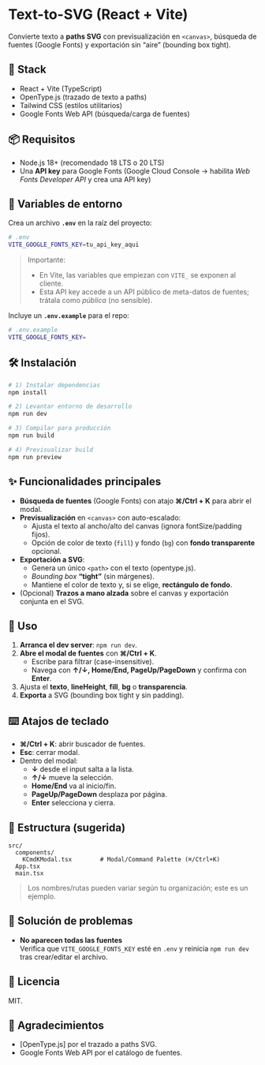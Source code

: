 # Text-to-SVG (React + Vite)

Convierte texto a **paths SVG** con previsualización en `<canvas>`, búsqueda de fuentes (Google Fonts) y exportación sin “aire” (bounding box tight).

## 🚀 Stack
- React + Vite (TypeScript)
- OpenType.js (trazado de texto a paths)
- Tailwind CSS (estilos utilitarios)
- Google Fonts Web API (búsqueda/carga de fuentes)

## 📦 Requisitos
- Node.js 18+ (recomendado 18 LTS o 20 LTS)
- Una **API key** para Google Fonts (Google Cloud Console → habilita *Web Fonts Developer API* y crea una API key)

## 🔐 Variables de entorno

Crea un archivo **`.env`** en la raíz del proyecto:

```bash
# .env
VITE_GOOGLE_FONTS_KEY=tu_api_key_aqui
```

> Importante:
> - En Vite, las variables que empiezan con `VITE_` se exponen al cliente.
> - Esta API key accede a un API público de meta-datos de fuentes; trátala como *pública* (no sensible).

Incluye un **`.env.example`** para el repo:

```bash
# .env.example
VITE_GOOGLE_FONTS_KEY=
```

## 🛠️ Instalación

```bash
# 1) Instalar dependencias
npm install

# 2) Levantar entorno de desarrollo
npm run dev

# 3) Compilar para producción
npm run build

# 4) Previsualizar build
npm run preview
```

## ✨ Funcionalidades principales
- **Búsqueda de fuentes** (Google Fonts) con atajo **⌘/Ctrl + K** para abrir el modal.
- **Previsualización** en `<canvas>` con auto-escalado:
  - Ajusta el texto al ancho/alto del canvas (ignora fontSize/padding fijos).
  - Opción de color de texto (`fill`) y fondo (`bg`) con **fondo transparente** opcional.
- **Exportación a SVG**:
  - Genera un único `<path>` con el texto (opentype.js).
  - *Bounding box* **“tight”** (sin márgenes).
  - Mantiene el color de texto y, si se elige, **rectángulo de fondo**.
- (Opcional) **Trazos a mano alzada** sobre el canvas y exportación conjunta en el SVG.

## 🧭 Uso

1. **Arranca el dev server**: `npm run dev`.
2. **Abre el modal de fuentes** con **⌘/Ctrl + K**.
   - Escribe para filtrar (case-insensitive).
   - Navega con **↑/↓, Home/End, PageUp/PageDown** y confirma con **Enter**.
3. Ajusta el **texto**, **lineHeight**, **fill**, **bg** o **transparencia**.
4. **Exporta** a SVG (bounding box tight y sin padding).

## ⌨️ Atajos de teclado
- **⌘/Ctrl + K**: abrir buscador de fuentes.
- **Esc**: cerrar modal.
- Dentro del modal:
  - **↓** desde el input salta a la lista.
  - **↑/↓** mueve la selección.
  - **Home/End** va al inicio/fin.
  - **PageUp/PageDown** desplaza por página.
  - **Enter** selecciona y cierra.

## 🧱 Estructura (sugerida)
```
src/
  components/
    KCmdKModal.tsx        # Modal/Command Palette (⌘/Ctrl+K)
  App.tsx
  main.tsx
```
> Los nombres/rutas pueden variar según tu organización; este es un ejemplo.

## 🐞 Solución de problemas

- **No aparecen todas las fuentes**  
  Verifica que `VITE_GOOGLE_FONTS_KEY` esté en `.env` y reinicia `npm run dev` tras crear/editar el archivo.


## 📄 Licencia
MIT.

## 🙌 Agradecimientos
- [OpenType.js] por el trazado a paths SVG.
- Google Fonts Web API por el catálogo de fuentes.
